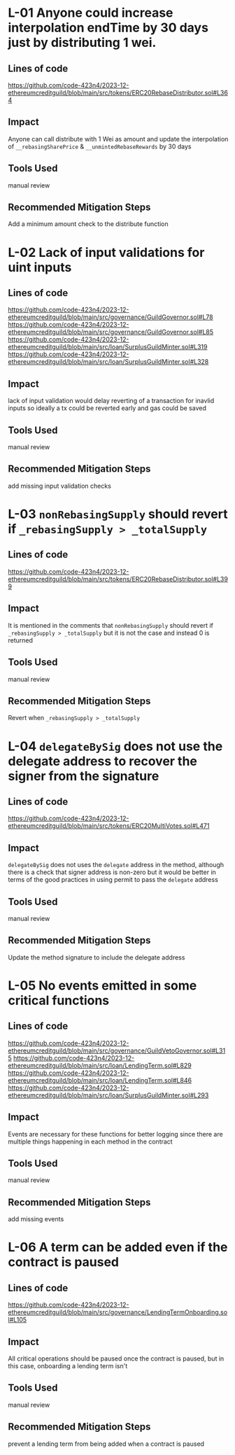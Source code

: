 # L-01 Anyone could increase interpolation endTime by 30 days just by distributing 1 wei.

## Lines of code

https://github.com/code-423n4/2023-12-ethereumcreditguild/blob/main/src/tokens/ERC20RebaseDistributor.sol#L364

## Impact
Anyone can call distribute with 1 Wei as amount and update the interpolation of `__rebasingSharePrice` & `__unmintedRebaseRewards` by 30 days 

## Tools Used
manual review
## Recommended Mitigation Steps
Add a minimum amount check to the distribute function

# L-02 Lack of input validations for uint inputs

## Lines of code

https://github.com/code-423n4/2023-12-ethereumcreditguild/blob/main/src/governance/GuildGovernor.sol#L78
https://github.com/code-423n4/2023-12-ethereumcreditguild/blob/main/src/governance/GuildGovernor.sol#L85
https://github.com/code-423n4/2023-12-ethereumcreditguild/blob/main/src/loan/SurplusGuildMinter.sol#L319
https://github.com/code-423n4/2023-12-ethereumcreditguild/blob/main/src/loan/SurplusGuildMinter.sol#L328

## Impact
lack of input validation would delay reverting of a transaction for inavlid inputs so ideally a tx could be reverted early and gas could be saved

## Tools Used
manual review
## Recommended Mitigation Steps
add missing input validation checks

# L-03 `nonRebasingSupply` should revert if `_rebasingSupply > _totalSupply`

## Lines of code
https://github.com/code-423n4/2023-12-ethereumcreditguild/blob/main/src/tokens/ERC20RebaseDistributor.sol#L399
## Impact
It is mentioned in the comments that `nonRebasingSupply` should revert if `_rebasingSupply > _totalSupply` but it is not the case and instead 0 is returned

## Tools Used
manual review
## Recommended Mitigation Steps
Revert when `_rebasingSupply > _totalSupply`

# L-04 `delegateBySig` does not use the delegate address to recover the signer from the signature

## Lines of code
https://github.com/code-423n4/2023-12-ethereumcreditguild/blob/main/src/tokens/ERC20MultiVotes.sol#L471

## Impact
`delegateBySig` does not uses the `delegate` address in the method, although there is a check that signer address is non-zero but it would be better in terms of the good practices in using permit to pass the `delegate` address

## Tools Used
manual review
## Recommended Mitigation Steps
Update the method signature to include the delegate address

# L-05 No events emitted in some critical functions

## Lines of code

https://github.com/code-423n4/2023-12-ethereumcreditguild/blob/main/src/governance/GuildVetoGovernor.sol#L315
https://github.com/code-423n4/2023-12-ethereumcreditguild/blob/main/src/loan/LendingTerm.sol#L829
https://github.com/code-423n4/2023-12-ethereumcreditguild/blob/main/src/loan/LendingTerm.sol#L846
https://github.com/code-423n4/2023-12-ethereumcreditguild/blob/main/src/loan/SurplusGuildMinter.sol#L293

## Impact
Events are necessary for these functions for better logging since there are multiple things happening in each method in the contract

## Tools Used
manual review
## Recommended Mitigation Steps
add missing events

# L-06 A term can be added even if the contract is paused

## Lines of code

https://github.com/code-423n4/2023-12-ethereumcreditguild/blob/main/src/governance/LendingTermOnboarding.sol#L105

## Impact
All critical operations should be paused once the contract is paused, but in this case, onboarding a lending term isn't

## Tools Used
manual review
## Recommended Mitigation Steps
prevent a lending term from being added when a contract is paused